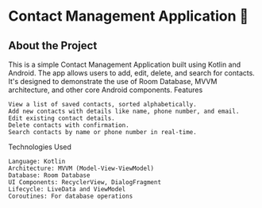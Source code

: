 # Contact Management Application 📱
## About the Project

This is a simple Contact Management Application built using Kotlin and Android. The app allows users to add, edit, delete, and search for contacts. It's designed to demonstrate the use of Room Database, MVVM architecture, and other core Android components.
Features

    View a list of saved contacts, sorted alphabetically.
    Add new contacts with details like name, phone number, and email.
    Edit existing contact details.
    Delete contacts with confirmation.
    Search contacts by name or phone number in real-time.

Technologies Used

    Language: Kotlin
    Architecture: MVVM (Model-View-ViewModel)
    Database: Room Database
    UI Components: RecyclerView, DialogFragment
    Lifecycle: LiveData and ViewModel
    Coroutines: For database operations
